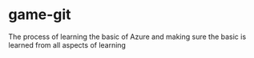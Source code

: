 # game-git

The process of learning the basic of Azure and making sure
the basic is learned from all aspects of learning

